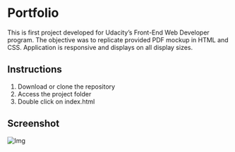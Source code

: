 # Portfolio
  
  This is first project developed for Udacity’s Front-End Web Developer program. The objective was to replicate provided PDF mockup in HTML and CSS. Application is responsive and displays on all display sizes. 

## Instructions
1. Download or clone the repository
2. Access the project folder
3. Double click on index.html

## Screenshot

![Img](/img/main.png)

